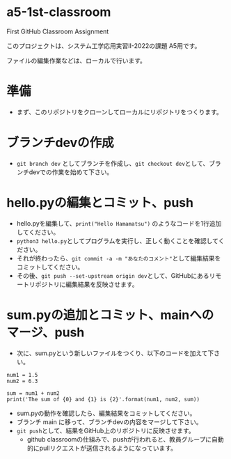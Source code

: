 # a5-1st-classroom
First GitHub Classroom Assignment

このプロジェクトは、システム工学応用実習II-2022の課題 A5用です。

ファイルの編集作業などは、ローカルで行います。

# 準備
- まず、このリポジトリをクローンしてローカルにリポジトリをつくります。

# ブランチdevの作成
- `git branch dev` としてブランチを作成し、`git checkout dev`として、ブランチdevでの作業を始めて下さい。

# hello.pyの編集とコミット、push
- hello.pyを編集して、`print("Hello Hamamatsu")` のようなコードを1行追加してください。
- `python3 hello.py`としてプログラムを実行し、正しく動くことを確認してください。
- それが終わったら、`git commit -a -m "あなたのコメント"`として編集結果をコミットしてください。
- その後、`git push --set-upstream origin dev`として、GitHubにあるリモートリポジトリに編集結果を反映させます。

# sum.pyの追加とコミット、mainへのマージ、push
- 次に、sum.pyという新しいファイルをつくり、以下のコードを加えて下さい。
```
num1 = 1.5
num2 = 6.3

sum = num1 + num2
print('The sum of {0} and {1} is {2}'.format(num1, num2, sum))
```

- sum.pyの動作を確認したら、編集結果をコミットしてください。
- ブランチ main に移って、ブランチdevの内容をマージして下さい。
- `git push`として、結果をGitHub上のリポジトリに反映させます。
  - github classroomの仕組みで、pushが行われると、教員グループに自動的にpullリクエストが送信されるようになっています。
